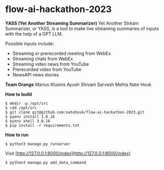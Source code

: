# flow-ai-hackathon-2023

**YASS (Yet Another Streaming Summarizer)**
Yet Another Stream Summarizer, or YASS, is a tool to make live streaming summaries of inputs with the help of a GPT LLM.

Possible inputs include:
* Streaming or prerecorded meeting from WebEx
* Streaming chats from WebEx
* Streaming video news from YouTube
* Prerecorded video from YouTube
* NewsAPI news stories

**Team Orange**
Marius Kluonis
Ayush Shivani
Sarvesh Mehta
Nate Houk

**How to build**
```
$ mkdir -p /opt/src
$ cdd /opt/src
$ git clone git@github.com:natehouk/flow-ai-hackathon-2023.git
$ pyenv install 3.8.16
$ pyenv shell 3.8.16
$ pip install -r requirements.txt
```

**How to run**
```
$ python3 manage.py runserver
```

Visit [http://127.0.0.1:8000/index](http://127.0.0.1:8000/index)

```
$ python3 manage.py add_data_command
```
